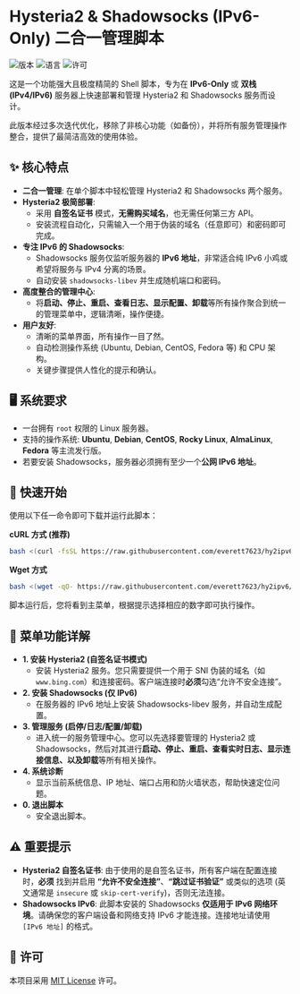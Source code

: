 # Hysteria2 & Shadowsocks (IPv6-Only) 二合一管理脚本

![版本](https://img.shields.io/badge/版本-6.5.0-blue.svg) ![语言](https://img.shields.io/badge/语言-Bash-green.svg) ![许可](https://img.shields.io/badge/许可-MIT-brightgreen.svg)

这是一个功能强大且极度精简的 Shell 脚本，专为在 **IPv6-Only** 或 **双栈 (IPv4/IPv6)** 服务器上快速部署和管理 Hysteria2 和 Shadowsocks 服务而设计。

此版本经过多次迭代优化，移除了非核心功能（如备份），并将所有服务管理操作整合，提供了最简洁高效的使用体验。

## ✨ 核心特点

-   **二合一管理**: 在单个脚本中轻松管理 Hysteria2 和 Shadowsocks 两个服务。
-   **Hysteria2 极简部署**:
    -   采用 **自签名证书** 模式，**无需购买域名**，也无需任何第三方 API。
    -   安装流程自动化，只需输入一个用于伪装的域名（任意即可）和密码即可完成。
-   **专注 IPv6 的 Shadowsocks**:
    -   Shadowsocks 服务仅监听服务器的 **IPv6 地址**，非常适合纯 IPv6 小鸡或希望将服务与 IPv4 分离的场景。
    -   自动安装 `shadowsocks-libev` 并生成随机端口和密码。
-   **高度整合的管理中心**:
    -   将**启动、停止、重启、查看日志、显示配置、卸载**等所有操作聚合到统一的管理菜单中，逻辑清晰，操作便捷。
-   **用户友好**:
    -   清晰的菜单界面，所有操作一目了然。
    -   自动检测操作系统 (Ubuntu, Debian, CentOS, Fedora 等) 和 CPU 架构。
    -   关键步骤提供人性化的提示和确认。

## 🖥️ 系统要求

-   一台拥有 `root` 权限的 Linux 服务器。
-   支持的操作系统: **Ubuntu**, **Debian**, **CentOS**, **Rocky Linux**, **AlmaLinux**, **Fedora** 等主流发行版。
-   若要安装 Shadowsocks，服务器必须拥有至少一个**公网 IPv6 地址**。

## 🚀 快速开始

使用以下任一命令即可下载并运行此脚本：

**cURL 方式 (推荐)**
```bash
bash <(curl -fsSL https://raw.githubusercontent.com/everett7623/hy2ipv6/main/hy2.sh)
```

**Wget 方式**
```bash
bash <(wget -qO- https://raw.githubusercontent.com/everett7623/hy2ipv6/main/hy2.sh)
```

脚本运行后，您将看到主菜单，根据提示选择相应的数字即可执行操作。

## 📜 菜单功能详解

-   **1. 安装 Hysteria2 (自签名证书模式)**
    -   安装 Hysteria2 服务。您只需要提供一个用于 SNI 伪装的域名（如 `www.bing.com`）和连接密码。客户端连接时**必须**勾选“允许不安全连接”。
-   **2. 安装 Shadowsocks (仅 IPv6)**
    -   在服务器的 IPv6 地址上安装 Shadowsocks-libev 服务，并自动生成配置。
-   **3. 管理服务 (启停/日志/配置/卸载)**
    -   进入统一的服务管理中心。您可以先选择要管理的 Hysteria2 或 Shadowsocks，然后对其进行**启动、停止、重启、查看实时日志、显示连接信息、以及卸载**等所有相关操作。
-   **4. 系统诊断**
    -   显示当前系统信息、IP 地址、端口占用和防火墙状态，帮助快速定位问题。
-   **0. 退出脚本**
    -   安全退出脚本。

## ⚠️ 重要提示

-   **Hysteria2 自签名证书**: 由于使用的是自签名证书，所有客户端在配置连接时，**必须** 找到并启用 **“允许不安全连接”**、**“跳过证书验证”** 或类似的选项 (英文通常是 `insecure` 或 `skip-cert-verify`)，否则无法连接。
-   **Shadowsocks IPv6**: 此脚本安装的 Shadowsocks **仅适用于 IPv6 网络环境**。请确保您的客户端设备和网络支持 IPv6 才能连接。连接地址请使用 `[IPv6 地址]` 的格式。

## 📄 许可

本项目采用 [MIT License](https://opensource.org/licenses/MIT) 许可。
